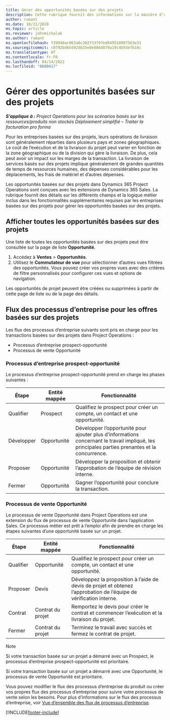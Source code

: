 ```yaml
---
title: Gérer des opportunités basées sur des projets
description: Cette rubrique fournit des informations sur la manière d’utiliser des opportunités liées à des projets.
author: rumant
ms.date: 10/21/2020
ms.topic: article
ms.reviewer: johnmichalak
ms.author: rumant
ms.openlocfilehash: f39940ac063a8c202f33797ed649518907563e31
ms.sourcegitcommit: c0792bd65d92db25e0e8864879a19c4b93efb10c
ms.translationtype: HT
ms.contentlocale: fr-FR
ms.lasthandoff: 04/14/2022
ms.locfileid: "8600417"
---
```

# <a name="manage-project-based-opportunities"></a>Gérer des opportunités basées sur des projets

_**S’applique à :** Project Operations pour les scénarios basés sur les ressources/produits non stockés Déploiement simplifié – Traiter la facturation pro forma_

Pour les entreprises basées sur des projets, leurs opérations de livraison sont généralement réparties dans plusieurs pays et zones géographiques. Le coût de l’exécution et de la livraison du projet peut varier en fonction de la zone géographique ou de la division qui gère la livraison. De plus, cela peut avoir un impact sur les marges de la transaction. La livraison de services basés sur des projets implique généralement de grandes quantités de temps de ressources humaines, des dépenses considérables pour les déplacements, les frais de matériel et d’autres dépenses.

Les opportunités basées sur des projets dans Dynamics 365 Project Operations sont conçues avec les extensions de Dynamics 365 Sales. La rubrique fournit des détails sur les différents champs et la logique métier inclus dans les fonctionnalités supplémentaires requises par les entreprises basées sur des projets pour gérer les opportunités basées sur des projets.

## <a name="view-all-project-based-opportunities"></a>Afficher toutes les opportunités basées sur des projets

Une liste de toutes les opportunités basées sur des projets peut être consultée sur la page de liste **Opportunité**. 

1. Accédez à **Ventes** > **Opportunités**.
2. Utilisez le **Commutateur de vue** pour sélectionner d’autres vues filtrées des opportunités. Vous pouvez créer vos propres vues avec des critères de filtre personnalisés pour configurer ces vues et options de navigation.

Les opportunités de projet peuvent être créées ou supprimées à partir de cette page de liste ou de la page des détails.

## <a name="business-process-flow-for-project-based-deals"></a>Flux des processus d’entreprise pour les offres basées sur des projets

Les flux des processus d’entreprise suivants sont pris en charge pour les transactions basées sur des projets dans Project Operations :

- Processus d’entreprise prospect-opportunité
- Processus de vente Opportunité

### <a name="lead-to-opportunity-business-process"></a>Processus d’entreprise prospect-opportunité 
Le processus d’entreprise prospect-opportunité prend en charge les phases suivantes :

| Étape | Entité mappée | Fonctionnalité |
| --- | --- | --- |
| Qualifier | Prospect | Qualifiez le prospect pour créer un compte, un contact et une opportunité. |
| Développer | Opportunité | Développer l’opportunité pour ajouter plus d’informations concernant le travail impliqué, les principales parties prenantes et la concurrence. |
| Proposer | Opportunité | Développer la proposition et obtenir l’approbation de l’équipe de révision interne. |
| Fermer | Opportunité | Gagner l’opportunité pour conclure la transaction. |

### <a name="opportunity-sales-process"></a>Processus de vente Opportunité
Le processus de vente Opportunité dans Project Operations est une extension du flux de processus de vente Opportunité dans l’application Sales. Ce processus métier est prêt à l’emploi afin de prendre en charge les étapes suivantes d’une opportunité basée sur un projet.

| Étape | Entité mappée | Fonctionnalité |
| --- | --- | --- |
| Qualifier | Opportunité | Qualifiez le prospect pour créer un compte, un contact et une opportunité. |
| Proposer | Devis | Développez la proposition à l’aide de devis de projet et obtenez l’approbation de l’équipe de vérification interne. |
| Contrat | Contrat du projet | Remportez le devis pour créer le contrat et commencer l’exécution et la livraison du projet. |
| Fermer | Contrat du projet | Terminez le travail avec succès et fermez le contrat de projet. |

> [!NOTE]
> Si votre transaction basée sur un projet a démarré avec un Prospect, le processus d’entreprise prospect-opportunité est prioritaire.
>
> Si votre transaction basée sur un projet a démarré avec une Opportunité, le processus de vente Opportunité est prioritaire.

Vous pouvez modifier le flux des processus d’entreprise du produit ou créer vos propres flux des processus d’entreprise pour suivre votre processus de vente selon les besoins. Pour plus d’informations sur le flux des processus d’entreprise, voir [Vue d’ensemble des flux de processus d’entreprise](/dynamics365/customerengagement/on-premises/customize/business-process-flows-overview).


[!INCLUDE[footer-include](../includes/footer-banner.md)]